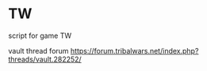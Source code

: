 # TW
script for game TW

vault thread forum https://forum.tribalwars.net/index.php?threads/vault.282252/
